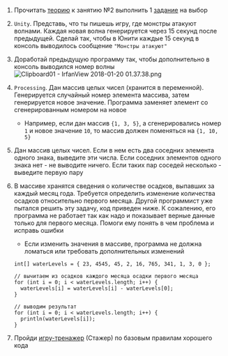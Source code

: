 1. Прочитать [теорию](http://unity3d.unium.ru/lessons/lesson2/index.html) к занятию №2 выполнить 1 [задание](http://unity3d.unium.ru/lessons/lesson2/tasks.html) на выбор

2. `Unity`. Представь, что ты пишешь игру, где монстры атакуют волнами. Каждая новая волна генерируется через 15 секунд после предыдущей. Сделай так, чтобы в Юнити каждые 15 секунд в консоль выводилось сообщение `"Монстры атакуют"`

3. Доработай предыдущую программу так, чтобы дополнительно в консоль выводился номер волны![Clipboard01 - IrfanView 2018-01-20 01.37.38.png](https://camo.githubusercontent.com/2ed540ce719b97af02aa0f4a6850eb2d18f2b543/68747470733a2f2f6170692e6d6f6e6f736e61702e636f6d2f7270632f66696c652f646f776e6c6f61643f69643d366941485a52556b38663550506972466f76485947516835794278575676)

4. `Processing`. Дан массив целых чисел (хранится в переменной). Генерируется случайный номер элемента массива, затем генерируется новое значение. Программа заменяет элемент со сгенерированным номером на новое

   - Например, если дан массив `{1, 3, 5}`, а сгенерировались номер `1` и новое значение `10`, то массив должен поменяться на `{1, 10, 5}`

5. Дан массив целых чисел. Если в нем есть два соседних элемента одного знака, выведите эти числа. Если соседних элементов одного знака нет - не выводите ничего. Если таких пар соседей несколько - выведите первую пару

6. В массиве хранятся сведения о количестве осадков, выпавших за каждый месяц года. Требуется определить изменение количества осадков относительно первого месяца. Другой программист уже пытался решить эту задачу, код приведен ниже. К сожалению, его программа не работает так как надо и показывает верные данные только для первого месяца. Помоги ему понять в чем проблема и исправь ошибки

   - Если изменить значения в массиве, программа не должна ломаться или требовать дополнительных изменений

   ```processing
   int[] waterLevels = { 23, 4545, 45, 2, 16, 765, 341, 1, 3, 0 };

   // вычитаем из осадков каждого месяца осадки первого месяца
   for (int i = 0; i < waterLevels.length; i++) {
     waterLevels[i] = waterLevels[i] - waterLevels[0];
   }

   // выводим результат
   for (int i = 0; i < waterLevels.length; i++) {
     println(waterLevels[i]);
   }
   ```

7. Пройди [игру-тренажер](https://cleancodegame.github.io/) (Стажер) по базовым правилам хорошего кода
